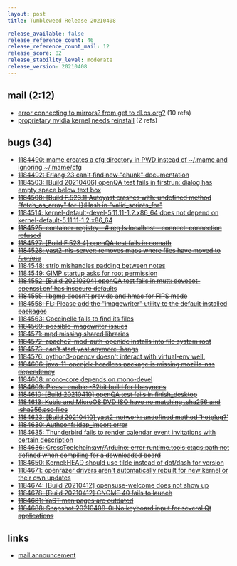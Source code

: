 ```yaml
---
layout: post
title: Tumbleweed Release 20210408

release_available: false
release_reference_count: 46
release_reference_count_mail: 12
release_score: 82
release_stability_level: moderate
release_version: 20210408
---
```


## mail (2:12)

- [error connecting to mirrors? from get to dl.os.org?](https://lists.opensuse.org/archives/list/factory@lists.opensuse.org/thread/UIPYZVQ5PJ37Y32XAI4V2XQ425336GEJ) (10 refs)
- [proprietary nvidia kernel needs reinstall](https://lists.opensuse.org/archives/list/factory@lists.opensuse.org/thread/CMHKB6PRQHK3D5CPCV3KDZCVP3KKHVRW) (2 refs)

## bugs (34)

<!--more-->

- [1184490: mame creates a cfg directory in PWD instead of ~/.mame and ignoring ~/.mame/cfg](https://bugzilla.opensuse.org/show_bug.cgi?id=1184490)
- ~~[1184492: Erlang 23 can't find new "chunk" documentation](https://bugzilla.opensuse.org/show_bug.cgi?id=1184492)~~
- [1184503: \[Build 20210406\] openQA test fails in firstrun: dialog has empty space below text box](https://bugzilla.opensuse.org/show_bug.cgi?id=1184503)
- ~~[1184508: \[Build F.523.1\] Autoyast crashes with: undefined method "fetch_as_array" for {}:Hash in "valid_scripts_for"](https://bugzilla.opensuse.org/show_bug.cgi?id=1184508)~~
- [1184514: kernel-default-devel-5.11.11-1.2.x86_64 does not depend on kernel-default-5.11.11-1.2.x86_64](https://bugzilla.opensuse.org/show_bug.cgi?id=1184514)
- ~~[1184525: container-registry - # reg ls localhost - connect: connection refused](https://bugzilla.opensuse.org/show_bug.cgi?id=1184525)~~
- ~~[1184527: \[Build F.523.4\] openQA test fails in oomath](https://bugzilla.opensuse.org/show_bug.cgi?id=1184527)~~
- ~~[1184528: yast2-nis-server: removes maps where files have moved to /usr/etc](https://bugzilla.opensuse.org/show_bug.cgi?id=1184528)~~
- [1184548: strip mishandles padding between notes](https://bugzilla.opensuse.org/show_bug.cgi?id=1184548)
- [1184549: GIMP startup asks for root permission](https://bugzilla.opensuse.org/show_bug.cgi?id=1184549)
- ~~[1184552: \[Build 20210304\] openQA test fails in mutt: dovecot-openssl.cnf has insecure defaults](https://bugzilla.opensuse.org/show_bug.cgi?id=1184552)~~
- ~~[1184555: libgmp doesn't provide and hmac for FIPS mode](https://bugzilla.opensuse.org/show_bug.cgi?id=1184555)~~
- ~~[1184558: FL: Please add the "imagewriter" utility to the default installed packages](https://bugzilla.opensuse.org/show_bug.cgi?id=1184558)~~
- ~~[1184563: Coccinelle fails to find its files](https://bugzilla.opensuse.org/show_bug.cgi?id=1184563)~~
- ~~[1184569: possible imagewriter issues](https://bugzilla.opensuse.org/show_bug.cgi?id=1184569)~~
- ~~[1184571: mpd missing shared libraries](https://bugzilla.opensuse.org/show_bug.cgi?id=1184571)~~
- ~~[1184572: apache2-mod-auth_openidc installs into file system root](https://bugzilla.opensuse.org/show_bug.cgi?id=1184572)~~
- ~~[1184573: can't start yast anymore, hangs](https://bugzilla.opensuse.org/show_bug.cgi?id=1184573)~~
- [1184576: python3-opencv doesn't interact with virtual-env well.](https://bugzilla.opensuse.org/show_bug.cgi?id=1184576)
- ~~[1184606: java-11-openjdk-headless package is missing mozilla-nss dependency](https://bugzilla.opensuse.org/show_bug.cgi?id=1184606)~~
- [1184608: mono-core depends on mono-devel](https://bugzilla.opensuse.org/show_bug.cgi?id=1184608)
- ~~[1184609: Please enable -32bit build for libasyncns](https://bugzilla.opensuse.org/show_bug.cgi?id=1184609)~~
- ~~[1184610: \[Build 20210410\] openQA test fails in finish_desktop](https://bugzilla.opensuse.org/show_bug.cgi?id=1184610)~~
- ~~[1184613: Kubic and MicroOS DVD ISO have no matching .sha256 and .sha256.asc files](https://bugzilla.opensuse.org/show_bug.cgi?id=1184613)~~
- ~~[1184623: \[Build 20210410\] yast2-network: undefined method 'hotplug?'](https://bugzilla.opensuse.org/show_bug.cgi?id=1184623)~~
- ~~[1184630: Authconf: ldap_import error](https://bugzilla.opensuse.org/show_bug.cgi?id=1184630)~~
- [1184635: Thunderbird fails to render calendar event invitations with certain description](https://bugzilla.opensuse.org/show_bug.cgi?id=1184635)
- ~~[1184636: CrossToolchain:avr/Arduino: error runtime.tools.ctags.path not defined when compiling for a downloaded board](https://bugzilla.opensuse.org/show_bug.cgi?id=1184636)~~
- ~~[1184650: Kernel:HEAD should use tilde instead of dot/dash for version](https://bugzilla.opensuse.org/show_bug.cgi?id=1184650)~~
- [1184671: openrazer drivers aren't automatically rebuilt for new kernel or their own updates](https://bugzilla.opensuse.org/show_bug.cgi?id=1184671)
- [1184674: \[Build 20210412\] opensuse-welcome does not show up](https://bugzilla.opensuse.org/show_bug.cgi?id=1184674)
- ~~[1184678: \[Build 20210412\] GNOME 40 fails to launch](https://bugzilla.opensuse.org/show_bug.cgi?id=1184678)~~
- ~~[1184681: YaST man pages are outdated](https://bugzilla.opensuse.org/show_bug.cgi?id=1184681)~~
- ~~[1184688: Snapshot 20210408-0: No keyboard input  for several Qt applications](https://bugzilla.opensuse.org/show_bug.cgi?id=1184688)~~



## links

- [mail announcement](https://lists.opensuse.org/archives/list/factory@lists.opensuse.org/thread/CU2KX3QQRJQ6ECSGHGFLPB6Q6V46O64C)
